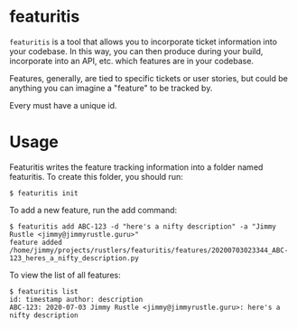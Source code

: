 featuritis
==========

`featuritis` is a tool that allows you to incorporate ticket information into
your codebase. In this way, you can then produce during your build, incorporate
into an API, etc. which features are in your codebase.

Features, generally, are tied to specific tickets or user stories, but could be
anything you can imagine a "feature" to be tracked by.

Every must have a unique id.

Usage
=====

Featuritis writes the feature tracking information into a folder named
featuritis. To create this folder, you should run:

```!sh
$ featuritis init
```

To add a new feature, run the add command:
```!sh
$ featuritis add ABC-123 -d "here's a nifty description" -a "Jimmy Rustle <jimmy@jimmyrustle.guru>"
feature added /home/jimmy/projects/rustlers/featuritis/features/20200703023344_ABC-123_heres_a_nifty_description.py
```

To view the list of all features:
```!sh
$ featuritis list
id: timestamp author: description
ABC-123: 2020-07-03 Jimmy Rustle <jimmy@jimmyrustle.guru>: here's a nifty description
```
